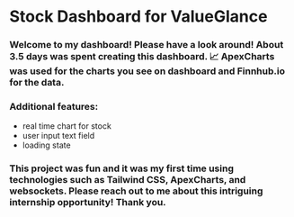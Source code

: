 # Stock Dashboard for ValueGlance

### Welcome to my dashboard! Please have a look around! About 3.5 days was spent creating this dashboard. 📈 ApexCharts was used for the charts you see on dashboard and Finnhub.io for the data. 

### Additional features: 
* real time chart for stock 
* user input text field
* loading state 

### This project was fun and it was my first time using technologies such as Tailwind CSS, ApexCharts, and websockets. Please reach out to me about this intriguing internship opportunity! Thank you.
